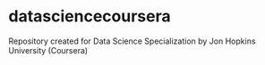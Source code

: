 datasciencecoursera
===================

Repository created for Data Science Specialization by Jon Hopkins University (Coursera)
